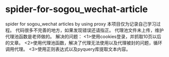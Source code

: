 # spider-for-sogou_wechat-article
spider for sogou_wechat articles by using proxy
本项目仅为记录自己学习过程。
代码很多不完善的地方，如果发现错误还请指正。
代理池文件未上传，维护代理池函数是老师做的。
解决的问题：
<1>使用cookies登录，并抓取10页以后的文章。
<2>使用代理池函数，解决了代理无法使用以及代理被封的问题，循环调用代理。
<3>使用正则表达式以及pyquery库提取文本内容。
